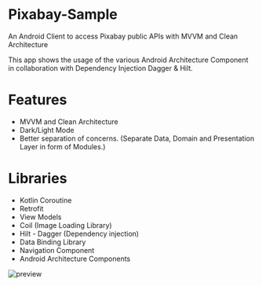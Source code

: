 # Pixabay-Sample
An Android Client to access Pixabay public APIs with MVVM and Clean Architecture

This app shows the usage of the various Android Architecture Component in collaboration with Dependency Injection Dagger & Hilt. 

# Features
- MVVM and Clean Architecture
- Dark/Light Mode
- Better separation of concerns. (Separate Data, Domain and Presentation Layer in form of Modules.)

# Libraries
- Kotlin Coroutine
- Retrofit
- View Models
- Coil (Image Loading Library)
- Hilt - Dagger (Dependency injection)
- Data Binding Library
- Navigation Component
- Android Architecture Components


![preview](https://user-images.githubusercontent.com/8015473/180343871-69555826-5bed-401c-ac67-37be29591f3e.gif)
